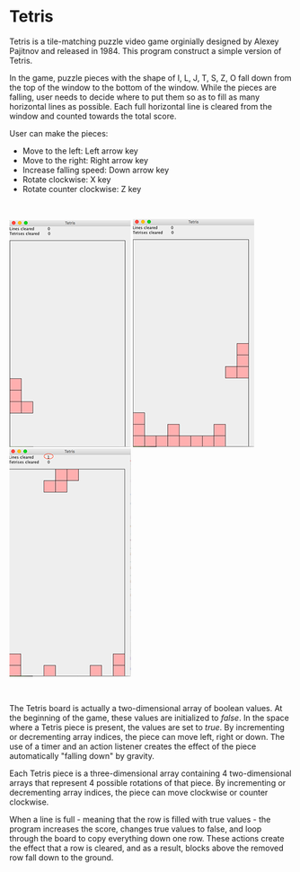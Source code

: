 # Tetris

Tetris is a tile-matching puzzle video game orginially designed by Alexey Pajitnov and released in 1984. This program construct a simple version of Tetris. 

In the game, puzzle pieces with the shape of I, L, J, T, S, Z, O fall down from the top of the window to the bottom of the window. While the pieces are falling, user needs to decide where to put them so as to fill as many horizontal lines as possible. Each full horizontal line is cleared from the window and counted towards the total score.

User can make the pieces:
- Move to the left: Left arrow key
- Move to the right: Right arrow key
- Increase falling speed: Down arrow key
- Rotate clockwise: X key
- Rotate counter clockwise: Z key

<br>

  ![start](misc/start.png)       ![play](misc/play.png)     ![clear](misc/clear.png)

<br>

The Tetris board is actually a two-dimensional array of boolean values. At the beginning of the game, these values are initialized to *false*. In the space where a Tetris piece is present, the values are set to *true*. By incrementing or decrementing array indices, the piece can move left, right or down. The use of a timer and an action listener creates the effect of the piece automatically "falling down" by gravity.

Each Tetris piece is a three-dimensional array containing 4 two-dimensional arrays that represent 4 possible rotations of that piece. By incrementing or decrementing array indices, the piece can move clockwise or counter clockwise. 

When a line is full - meaning that the row is filled with true values - the program increases the score, changes true values to false, and loop through the board to copy everything down one row. These actions create the effect that a row is cleared, and as a result, blocks above the removed row fall down to the ground.
